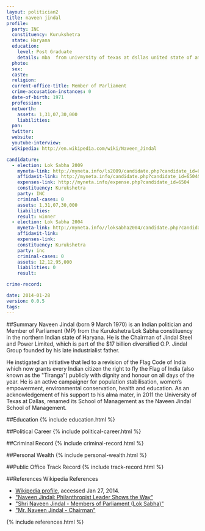 ```yaml
---
layout: politician2
title: naveen jindal
profile: 
  party: INC
  constituency: Kurukshetra
  state: Haryana
  education: 
    level: Post Graduate
    details: mba  from university of texas at dsllas united state of america  in  1992
  photo: 
  sex: 
  caste: 
  religion: 
  current-office-title: Member of Parliament
  crime-accusation-instances: 0
  date-of-birth: 1971
  profession: 
  networth: 
    assets: 1,31,07,30,000
    liabilities: 
  pan: 
  twitter: 
  website: 
  youtube-interview: 
  wikipedia: http://en.wikipedia.com/wiki/Naveen_Jindal

candidature: 
  - election: Lok Sabha 2009
    myneta-link: http://myneta.info/ls2009/candidate.php?candidate_id=6504
    affidavit-link: http://myneta.info/candidate.php?candidate_id=6504&scan=original
    expenses-link: http://myneta.info/expense.php?candidate_id=6504
    constituency: Kurukshetra 
    party: INC
    criminal-cases: 0
    assets: 1,31,07,30,000
    liabilities: 
    result: winner 
  - election: Lok Sabha 2004
    myneta-link: http://myneta.info//loksabha2004/candidate.php?candidate_id=1272
    affidavit-link: 
    expenses-link: 
    constituency: Kurukshetra 
    party: inc
    criminal-cases: 0
    assets: 12,12,95,000
    liabilities: 0
    result:  

crime-record: 

date: 2014-01-28
version: 0.0.5
tags: 
---
```

##Summary
Naveen Jindal (born 9 March 1970) is an Indian politician and Member of Parliament (MP) from the Kurukshetra Lok Sabha constituency in the northern Indian state of Haryana. He is the Chairman of Jindal Steel and Power Limited, which is part of the $17 billion diversified O.P. Jindal Group founded by his late industrialist father.

He instigated an initiative that led to a revision of the Flag Code of India which now grants every Indian citizen the right to fly the Flag of India (also known as the "Tiranga") publicly with dignity and honour on all days of the year. He is an active campaigner for population stabilisation, women’s empowerment, environmental conservation, health and education. As an acknowledgement of his support to his alma mater, in 2011 the University of Texas at Dallas, renamed its School of Management as the Naveen Jindal School of Management.


##Education
{% include education.html %}


##Political Career
{% include political-career.html %}


##Criminal Record
{% include criminal-record.html %}


##Personal Wealth
{% include personal-wealth.html %}


##Public Office Track Record
{% include track-record.html %}


##References
Wikipedia References
- [Wikipedia profile]({{page.profile.wikipedia}}), accessed Jan 27, 2014.
- ["Naveen Jindal: Philanthropist Leader Shows the Way"][wiki1]
- ["Shri Naveen Jindal - Members of Parliament (Lok Sabha)"][wiki2]
- ["Mr. Naveen Jindal - Chairman"][wiki3]

[wiki1]: http://www.utdallas.edu/news/2011/10/7-13181_Naveen-Jindal-Philanthropist-Leader-Shows-the-Way_article-wide.html
[wiki2]: http://india.gov.in/govt/loksabhampbiodata.php?mpcode=4041
[wiki3]: http://www.jindalsteelpower.com/about-us/management/management-team.aspx


{% include references.html %}